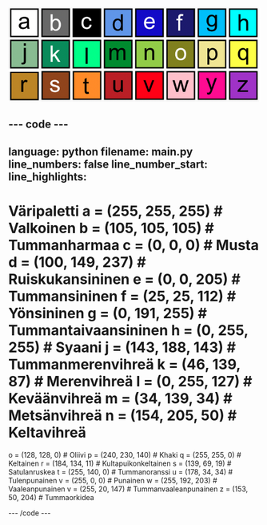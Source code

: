 ![Ruudukko, jossa on 26 värillistä neliötä, joista jokainen edustaa yhtä väripaletin väriä. Jokaisessa neliössä on kirjain a:sta z:taan.](images/ambient-letters.png)

--- code ---
---
language: python filename: main.py line_numbers: false line_number_start:
line_highlights:
---
 # Väripaletti a = (255, 255, 255) # Valkoinen b = (105, 105, 105) # Tummanharmaa c = (0, 0, 0) # Musta d = (100, 149, 237) # Ruiskukansininen e = (0, 0, 205) # Tummansininen f = (25, 25, 112) # Yönsininen g = (0, 191, 255) # Tummantaivaansininen h = (0, 255, 255) # Syaani j = (143, 188, 143) # Tummanmerenvihreä k = (46, 139, 87) # Merenvihreä l = (0, 255, 127) # Keväänvihreä m = (34, 139, 34) # Metsänvihreä n = (154, 205, 50) # Keltavihreä    
o = (128, 128, 0) # Oliivi p = (240, 230, 140) # Khaki q = (255, 255, 0) # Keltainen r = (184, 134, 11) # Kultapuikonkeltainen s = (139, 69, 19) # Satulanruskea t = (255, 140, 0) # Tummanoranssi u = (178, 34, 34) # Tulenpunainen v = (255, 0, 0) # Punainen w = (255, 192, 203) # Vaaleanpunainen v = (255, 20, 147) # Tummanvaaleanpunainen z = (153, 50, 204) # Tummaorkidea

--- /code ---
